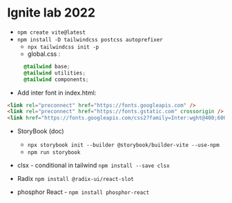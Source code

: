 # Ignite lab 2022

* `npm create vite@latest`
* `npm install -D tailwindcss postcss autoprefixer`
  * `npx tailwindcss init -p`
  * global.css : 
  ```css
    @tailwind base;
    @tailwind utilities;
    @tailwind components;
  ```
* Add inter font in index.html:

```html
<link rel="preconnect" href="https://fonts.googleapis.com" />
<link rel="preconnect" href="https://fonts.gstatic.com" crossorigin />
<link href="https://fonts.googleapis.com/css2?family=Inter:wght@400;600;700&family=Mochiy+Pop+P+One&display=swap" rel="stylesheet" />
```

* StoryBook (doc) 
  * `npx storybook init --builder @storybook/builder-vite --use-npm`
  * `npm run storybook`

* clsx - conditional in tailwind `npm install --save clsx`

* Radix `npm install @radix-ui/react-slot`

* phosphor React - `npm install phosphor-react`